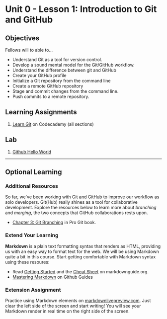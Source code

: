 # Unit 0 - Lesson 1: Introduction to Git and GitHub

## Objectives
Fellows will to able to...
* Understand Git as a tool for version control.  
* Develop a sound mental model for the Git/GitHub workflow.
* Understand the difference between git and GitHub
* Create your GitHub profile
* Initialize a Git repository from the command line
* Create a remote GitHub repository
* Stage and commit changes from the command line.
* Push commits to a remote repository.

## Learning Assignments
1. [Learn Git](https://www.codecademy.com/learn/learn-git) on Codecademy (all sections)

## Lab
1. [Github Hello World](https://guides.github.com/activities/hello-world/)
____

## Optional Learning

### Additional Resources
So far, we've been working with Git and GitHub to improve our workflow as solo developers. Git(Hub) really shines as a tool for collaborative development. Explore the resources below to learn more about _branching_ and _merging_, the two concepts that GitHub collaborations rests upon.
* [Chapter 3: Git Branching](https://git-scm.com/book/en/v2/Git-Branching-Branches-in-a-Nutshell) in Pro Git book.

### Extend Your Learning

**Markdown** is a plain text formatting syntax that renders as HTML, providing us with an easy way to format text for the web. We will be using Markdown quite a bit in this course. Start getting comfortable with Markdown syntax using these resoures:
* Read [Getting Started](https://www.markdownguide.org/getting-started) and the [Cheat Sheet](https://www.markdownguide.org/cheat-sheet) on markdownguide.org.
* [Mastering Markdown](https://guides.github.com/features/mastering-markdown/) on Github Guides

### Extension Assignment
Practice using Markdown elements on [markdownlivepreview.com](https://markdownlivepreview.com/). Just clear the left side of the screen and start writing! You will see your Markdown render in real time on the right side of the screen.
